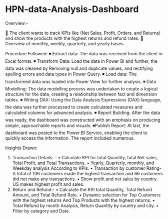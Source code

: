 # HPN-data-Analysis-Dashboard
Overview:-

💠 The client wants to track KPIs like (Net Sales, Profit, Orders, and Returns) and show the products with the highest returns and refund rates.
💠  Overview of monthly, weekly, quarterly, and yearly bases.

Procedure Followed:
◾ Extract data: The data was received from the client in Excel format.
◾ Transform Data: Load the data in Power BI and further, the data was cleaned by Removing null and duplicate values, and rectifying spelling errors and data types in Power Query.
◾ Load data: The transformed data was loaded into Power View for further analysis.
◾ Data Modelling: The data modelling process was undertaken to create a logical structure for the data, creating a relationship between fact and dimension tables.
◾ Writing DAX: Using the Data Analysis Expressions (DAX) language, the data was further processed to create calculated measures and calculated columns for advanced analysis.
◾ Report Building: After the data was ready, the dashboard was constructed with an emphasis on producing simple, approachable reports and visuals.
◾Publish Report: At last, the dashboard was posted to the Power BI Service, enabling the client to quickly access the information. The report included numerous.

Insights Drawn:
1. Transaction Details: -
•	Calculate KPI for total Quantity, total Net sales, Total Profit, and Total Transactions.
•	Yearly, Quarterly, monthly, and Weekday analysis According to KPIs.
•	Transaction by customer Rating- A total of 106 customers made the highest transaction and 66 customers did not make any transactions.
•	Show profit and net sales by country. US makes highest profit and sales.
2. Return and Refund:-
•	Calculate the KPI total Quantity, Total Refund Amount, and Total Refund Rate.
•	Dynamic selection for Top Customers with the highest returns And Top Products with the highest returns.
•	Total Refund by month Analysis, Return Quantity by country and city.
•	Filter by category and Date.
